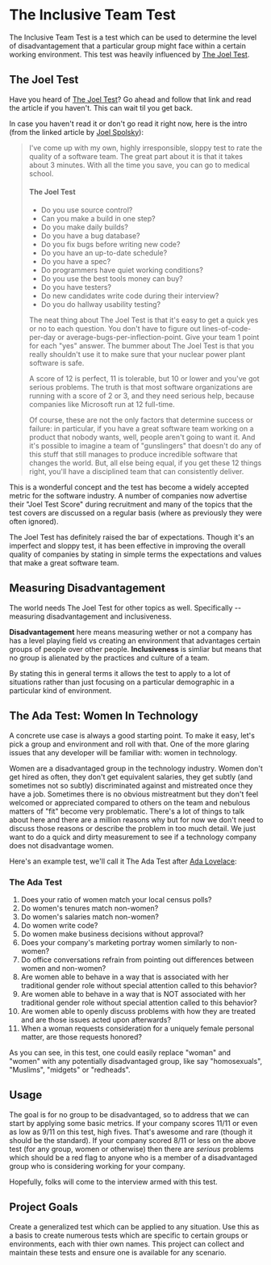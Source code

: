 # The Inclusive Team Test

The Inclusive Team Test is a test which can be used to determine the level of disadvantagement that a particular group might face within a certain working environment. This test was heavily influenced by [The Joel Test](http://www.joelonsoftware.com/articles/fog0000000043.html).


## The Joel Test
Have you heard of [The Joel Test](http://www.joelonsoftware.com/articles/fog0000000043.html)? Go ahead and follow that link and read the article if you haven't. This can wait til you get back. 

In case you haven't read it or don't go read it right now, here is the intro (from the linked article by [Joel Spolsky](http://joelonsoftware.com)):

> I've come up with my own, highly irresponsible, sloppy test to rate the quality of a software team. The great part about it is that it takes about 3 minutes. With all the time you save, you can go to medical school.
>
>
>  
> #### The Joel Test
>
>* Do you use source control?
>* Can you make a build in one step?
>* Do you make daily builds?
>* Do you have a bug database?
>* Do you fix bugs before writing new code?
>* Do you have an up-to-date schedule?
>* Do you have a spec?
>* Do programmers have quiet working conditions?
>* Do you use the best tools money can buy?
>* Do you have testers?
>* Do new candidates write code during their interview?
>* Do you do hallway usability testing?
>
>
>The neat thing about The Joel Test is that it's easy to get a quick yes or no to each question. You don't have to figure out lines-of-code-per-day or average-bugs-per-inflection-point. Give your team 1 point for each "yes" answer. The bummer about The Joel Test is that you really shouldn't use it to make sure that your nuclear power plant software is safe.
>
>A score of 12 is perfect, 11 is tolerable, but 10 or lower and you've got serious problems. The truth is that most software organizations are running with a score of 2 or 3, and they need serious help, because companies like Microsoft run at 12 full-time. 
>
>Of course, these are not the only factors that determine success or failure: in particular, if you have a great software team working on a product that nobody wants, well, people aren't going to want it. And it's possible to imagine a team of "gunslingers" that doesn't do any of this stuff that still manages to produce incredible software that changes the world. But, all else being equal, if you get these 12 things right, you'll have a disciplined team that can consistently deliver.


This is a wonderful concept and the test has become a widely accepted metric for the software industry. A number of companies now advertise their "Joel Test Score" during recruitment and many of the topics that the test covers are discussed on a regular basis (where as previously they were often ignored). 

The Joel Test has definitely raised the bar of expectations. Though it's an imperfect and sloppy test, it has been effective in improving the overall quality of companies by stating in simple terms the expectations and values that make a great software team. 

## Measuring Disadvantagement

The world needs The Joel Test for other topics as well. Specifically -- measuring disadvantagement and inclusiveness. 

**Disadvantagement** here means measuring wether or not a company has has a level playing field vs creating an environment that advantages certain groups of people over other people. **Inclusiveness** is simliar but means that no group is alienated by the practices and culture of a team.

By stating this in general terms it allows the test to apply to a lot of situations rather than just focusing on a particular demographic in a particular kind of environment.

## The Ada Test: Women In Technology 

A concrete use case is always a good starting point. To make it easy, let's pick a group and environment and roll with that. One of the more glaring issues that any developer will be familiar with: women in technology. 

Women are a disadvantaged group in the technology industry. Women don't get hired as often, they don't get equivalent salaries, they get subtly (and sometimes not so subtly) discriminated against and mistreated once they have a job. Sometimes there is no obvious mistreatment but they don't feel welcomed or appreciated compared to others on the team and nebulous matters of "fit" become very problematic. There's a lot of things to talk about here and there are a million reasons why but for now we don't need to discuss those reasons or describe the problem in too much detail. We just want to do a quick and dirty measurement to see if a technology company does not disadvantage women. 

Here's an example test, we'll call it The Ada Test after [Ada Lovelace](http://en.wikipedia.org/wiki/Ada_Lovelace):

### The Ada Test

1. Does your ratio of women match your local census polls? 
2. Do women's tenures match non-women?
3. Do women's salaries match non-women?
4. Do women write code?
5. Do women make business decisions without approval?
6. Does your company's marketing portray women similarly to non-women?
7. Do office conversations refrain from pointing out differences between women and non-women?
8. Are women able to behave in a way that is associated with her traditional gender role without special attention called to this behavior?
9. Are women able to behave in a way that is NOT associated with her traditional gender role without special attention called to this behavior?
10. Are women able to openly discuss problems with how they are treated and are those issues acted upon afterwards?
11. When a woman requests consideration for a uniquely female personal matter, are those requests honored?


As you can see, in this test, one could easily replace "woman" and "women" with any potentially disadvantaged group, like say "homosexuals", "Muslims", "midgets" or "redheads".

## Usage

The goal is for no group to be disadvantaged, so to address that we can start by applying some basic metrics. If your company scores 11/11 or even as low as 9/11 on this test, high fives. That's awesome and rare (though it should be the standard). If your company scored 8/11 or less on the above test (for any group, women or otherwise) then there are *serious* problems which should be a red flag to anyone who is a member of a disadvantaged group who is considering working for your company.

Hopefully, folks will come to the interview armed with this test.

## Project Goals

Create a generalized test which can be applied to any situation. Use this as a basis to create numerous tests which are specific to certain groups or environments, each with thier own names. This project can collect and maintain these tests and ensure one is available for any scenario. 

